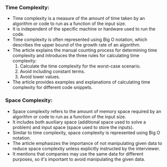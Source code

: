 ### Time Complexity:
- Time complexity is a measure of the amount of time taken by an algorithm or code to run as a function of the input size.
- It is independent of the specific machine or hardware used to run the code.
- Time complexity is often represented using Big O notation, which describes the upper bound of the growth rate of an algorithm.
- The article explains the manual counting process for determining time complexity and introduces the three rules for calculating time complexity:
  1. Calculate the time complexity for the worst-case scenario.
  2. Avoid including constant terms.
  3. Avoid lower values.
- The article provides examples and explanations of calculating time complexity for different code snippets.

### Space Complexity:
- Space complexity refers to the amount of memory space required by an algorithm or code to run as a function of the input size.
- It includes both auxiliary space (additional space used to solve a problem) and input space (space used to store the inputs).
- Similar to time complexity, space complexity is represented using Big O notation.
- The article emphasizes the importance of not manipulating given data to reduce space complexity unless explicitly instructed by the interviewer.
- It mentions that companies may use the same data for different purposes, so it's important to avoid manipulating the given data.